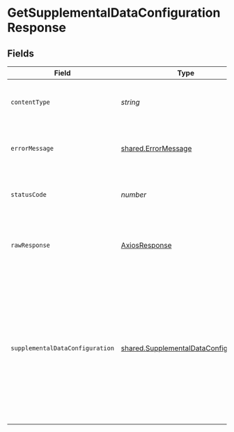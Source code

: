 # GetSupplementalDataConfigurationResponse


## Fields

| Field                                                                                                                                                                             | Type                                                                                                                                                                              | Required                                                                                                                                                                          | Description                                                                                                                                                                       | Example                                                                                                                                                                           |
| --------------------------------------------------------------------------------------------------------------------------------------------------------------------------------- | --------------------------------------------------------------------------------------------------------------------------------------------------------------------------------- | --------------------------------------------------------------------------------------------------------------------------------------------------------------------------------- | --------------------------------------------------------------------------------------------------------------------------------------------------------------------------------- | --------------------------------------------------------------------------------------------------------------------------------------------------------------------------------- |
| `contentType`                                                                                                                                                                     | *string*                                                                                                                                                                          | :heavy_check_mark:                                                                                                                                                                | HTTP response content type for this operation                                                                                                                                     |                                                                                                                                                                                   |
| `errorMessage`                                                                                                                                                                    | [shared.ErrorMessage](../../../sdk/models/shared/errormessage.md)                                                                                                                 | :heavy_minus_sign:                                                                                                                                                                | Your API request was not properly authorized.                                                                                                                                     |                                                                                                                                                                                   |
| `statusCode`                                                                                                                                                                      | *number*                                                                                                                                                                          | :heavy_check_mark:                                                                                                                                                                | HTTP response status code for this operation                                                                                                                                      |                                                                                                                                                                                   |
| `rawResponse`                                                                                                                                                                     | [AxiosResponse](https://axios-http.com/docs/res_schema)                                                                                                                           | :heavy_check_mark:                                                                                                                                                                | Raw HTTP response; suitable for custom response parsing                                                                                                                           |                                                                                                                                                                                   |
| `supplementalDataConfiguration`                                                                                                                                                   | [shared.SupplementalDataConfiguration](../../../sdk/models/shared/supplementaldataconfiguration.md)                                                                               | :heavy_minus_sign:                                                                                                                                                                | OK                                                                                                                                                                                | {<br/>"supplementalDataConfig": {<br/>"orders-supplemental-data": {<br/>"dataSource": "/orders",<br/>"pullData": {<br/>"orderNumber": "order_num"<br/>},<br/>"pushData": {<br/>"orderNumber": "order_num"<br/>}<br/>}<br/>}<br/>} |